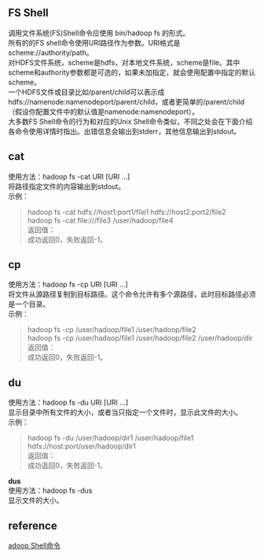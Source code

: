 ## FS Shell 
调用文件系统(FS)Shell命令应使用 bin/hadoop fs <args>的形式。   
所有的的FS shell命令使用URI路径作为参数。URI格式是scheme://authority/path。  
对HDFS文件系统，scheme是hdfs，对本地文件系统，scheme是file。其中scheme和authority参数都是可选的，如果未加指定，就会使用配置中指定的默认scheme。  
一个HDFS文件或目录比如/parent/child可以表示成hdfs://namenode:namenodeport/parent/child，或者更简单的/parent/child（假设你配置文件中的默认值是namenode:namenodeport）。  
大多数FS Shell命令的行为和对应的Unix Shell命令类似，不同之处会在下面介绍各命令使用详情时指出。出错信息会输出到stderr，其他信息输出到stdout。

## cat
使用方法：hadoop fs -cat URI [URI …]  
将路径指定文件的内容输出到stdout。  
示例：
> hadoop fs -cat hdfs://host1:port1/file1 hdfs://host2:port2/file2  
hadoop fs -cat file:///file3 /user/hadoop/file4  
返回值：  
成功返回0，失败返回-1。  
## cp  
使用方法：hadoop fs -cp URI [URI …] <dest>  
将文件从源路径复制到目标路径。这个命令允许有多个源路径，此时目标路径必须是一个目录。   
示例：  
> hadoop fs -cp /user/hadoop/file1 /user/hadoop/file2  
hadoop fs -cp /user/hadoop/file1 /user/hadoop/file2 /user/hadoop/dir  
返回值：  
成功返回0，失败返回-1。
## du
使用方法：hadoop fs -du URI [URI …]  
显示目录中所有文件的大小，或者当只指定一个文件时，显示此文件的大小。  
示例：   
> hadoop fs -du /user/hadoop/dir1 /user/hadoop/file1 hdfs://host:port/user/hadoop/dir1   
返回值：  
成功返回0，失败返回-1。   

**dus**  
使用方法：hadoop fs -dus <args>  
显示文件的大小。
## reference 
[adoop Shell命令](https://hadoop.apache.org/docs/r1.0.4/cn/hdfs_shell.html)
